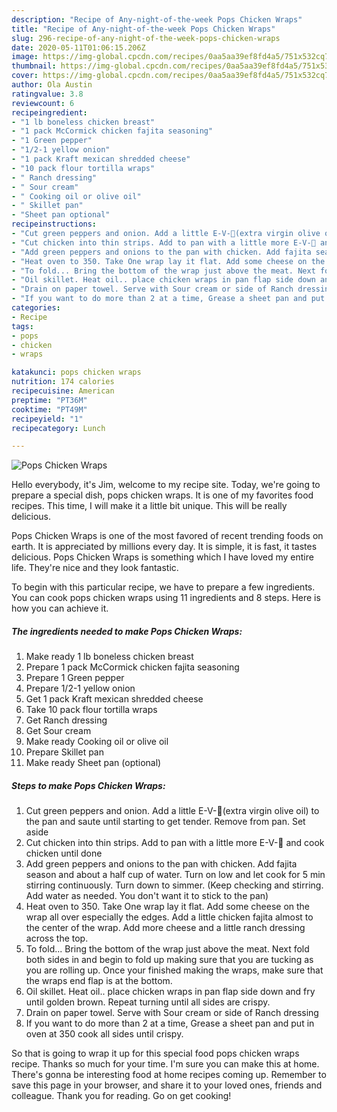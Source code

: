 ```yaml
---
description: "Recipe of Any-night-of-the-week Pops Chicken Wraps"
title: "Recipe of Any-night-of-the-week Pops Chicken Wraps"
slug: 296-recipe-of-any-night-of-the-week-pops-chicken-wraps
date: 2020-05-11T01:06:15.206Z
image: https://img-global.cpcdn.com/recipes/0aa5aa39ef8fd4a5/751x532cq70/pops-chicken-wraps-recipe-main-photo.jpg
thumbnail: https://img-global.cpcdn.com/recipes/0aa5aa39ef8fd4a5/751x532cq70/pops-chicken-wraps-recipe-main-photo.jpg
cover: https://img-global.cpcdn.com/recipes/0aa5aa39ef8fd4a5/751x532cq70/pops-chicken-wraps-recipe-main-photo.jpg
author: Ola Austin
ratingvalue: 3.8
reviewcount: 6
recipeingredient:
- "1 lb boneless chicken breast"
- "1 pack McCormick chicken fajita seasoning"
- "1 Green pepper"
- "1/2-1 yellow onion"
- "1 pack Kraft mexican shredded cheese"
- "10 pack flour tortilla wraps"
- " Ranch dressing"
- " Sour cream"
- " Cooking oil or olive oil"
- " Skillet pan"
- "Sheet pan optional"
recipeinstructions:
- "Cut green peppers and onion. Add a little E-V-👀(extra virgin olive oil) to the pan and saute until starting to get tender. Remove from pan. Set aside"
- "Cut chicken into thin strips. Add to pan with a little more E-V-👀 and cook chicken until done"
- "Add green peppers and onions to the pan with chicken. Add fajita season and about a half cup of water. Turn on low and let cook for 5 min stirring continuously. Turn down to simmer. (Keep checking and stirring. Add water as needed. You don&#39;t want it to stick to the pan)"
- "Heat oven to 350. Take One wrap lay it flat. Add some cheese on the wrap all over especially the edges. Add a little chicken fajita almost to the center of the wrap. Add more cheese and a little ranch dressing across the top."
- "To fold... Bring the bottom of the wrap just above the meat. Next fold both sides in and begin to fold up making sure that you are tucking as you are rolling up. Once your finished making the wraps, make sure that the wraps end flap is at the bottom."
- "Oil skillet. Heat oil.. place chicken wraps in pan flap side down and fry until golden brown. Repeat turning until all sides are crispy."
- "Drain on paper towel. Serve with Sour cream or side of Ranch dressing"
- "If you want to do more than 2 at a time, Grease a sheet pan and put in oven at 350 cook all sides until crispy."
categories:
- Recipe
tags:
- pops
- chicken
- wraps

katakunci: pops chicken wraps 
nutrition: 174 calories
recipecuisine: American
preptime: "PT36M"
cooktime: "PT49M"
recipeyield: "1"
recipecategory: Lunch

---
```



![Pops Chicken Wraps](https://img-global.cpcdn.com/recipes/0aa5aa39ef8fd4a5/751x532cq70/pops-chicken-wraps-recipe-main-photo.jpg)

Hello everybody, it's Jim, welcome to my recipe site. Today, we're going to prepare a special dish, pops chicken wraps. It is one of my favorites food recipes. This time, I will make it a little bit unique. This will be really delicious.



Pops Chicken Wraps is one of the most favored of recent trending foods on earth. It is appreciated by millions every day. It is simple, it is fast, it tastes delicious. Pops Chicken Wraps is something which I have loved my entire life. They're nice and they look fantastic.


To begin with this particular recipe, we have to prepare a few ingredients. You can cook pops chicken wraps using 11 ingredients and 8 steps. Here is how you can achieve it.

<!--inarticleads1-->

##### The ingredients needed to make Pops Chicken Wraps:

1. Make ready 1 lb boneless chicken breast
1. Prepare 1 pack McCormick chicken fajita seasoning
1. Prepare 1 Green pepper
1. Prepare 1/2-1 yellow onion
1. Get 1 pack Kraft mexican shredded cheese
1. Take 10 pack flour tortilla wraps
1. Get  Ranch dressing
1. Get  Sour cream
1. Make ready  Cooking oil or olive oil
1. Prepare  Skillet pan
1. Make ready Sheet pan (optional)




<!--inarticleads2-->

##### Steps to make Pops Chicken Wraps:

1. Cut green peppers and onion. Add a little E-V-👀(extra virgin olive oil) to the pan and saute until starting to get tender. Remove from pan. Set aside
1. Cut chicken into thin strips. Add to pan with a little more E-V-👀 and cook chicken until done
1. Add green peppers and onions to the pan with chicken. Add fajita season and about a half cup of water. Turn on low and let cook for 5 min stirring continuously. Turn down to simmer. (Keep checking and stirring. Add water as needed. You don&#39;t want it to stick to the pan)
1. Heat oven to 350. Take One wrap lay it flat. Add some cheese on the wrap all over especially the edges. Add a little chicken fajita almost to the center of the wrap. Add more cheese and a little ranch dressing across the top.
1. To fold... Bring the bottom of the wrap just above the meat. Next fold both sides in and begin to fold up making sure that you are tucking as you are rolling up. Once your finished making the wraps, make sure that the wraps end flap is at the bottom.
1. Oil skillet. Heat oil.. place chicken wraps in pan flap side down and fry until golden brown. Repeat turning until all sides are crispy.
1. Drain on paper towel. Serve with Sour cream or side of Ranch dressing
1. If you want to do more than 2 at a time, Grease a sheet pan and put in oven at 350 cook all sides until crispy.




So that is going to wrap it up for this special food pops chicken wraps recipe. Thanks so much for your time. I'm sure you can make this at home. There's gonna be interesting food at home recipes coming up. Remember to save this page in your browser, and share it to your loved ones, friends and colleague. Thank you for reading. Go on get cooking!

